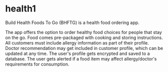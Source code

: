 # health1

Build Health Foods To Go (BHFTG) is a health food ordering app.

The app offers the option to order healthy food choices for people that stay on the go.
Food comes pre-packaged with cooking and storing instructions.
All customers must include allergy information as part of their profile.
Doctor recommendation may get included in customer profile, which can be updated at any time.
The user's profile gets encrypted and saved to a database.
The user gets alerted if a food item may affect allergy/doctor's requirements for consumption.
